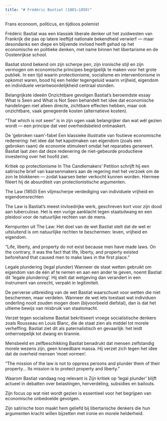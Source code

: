 ```yaml
---
title: "# Frédéric Bastiat (1801–1850)"
---
```

Frans econoom, politicus, en tijdloos polemist

Frédéric Bastiat was een klassiek liberale denker uit het zuidwesten van Frankrijk die pas op latere leeftijd nationale bekendheid verwierf — maar desondanks een diepe en blijvende invloed heeft gehad op het economische en politieke denken, met name binnen het libertarisme en de Oostenrijkse school.

Bastiat stond bekend om zijn scherpe pen, zijn ironische stijl en zijn vermogen om economische principes begrijpelijk te maken voor het grote publiek. In een tijd waarin protectionisme, socialisme en interventionisme in opkomst waren, bood hij een helder tegengeluid waarin vrijheid, eigendom en individuele verantwoordelijkheid centraal stonden.

Belangrijkste ideeën
Onzichtbare gevolgen
Bastiat’s beroemdste essay What is Seen and What is Not Seen behandelt het idee dat economische handelingen niet alleen directe, zichtbare effecten hebben, maar ook onzichtbare, vaak genegeerde kosten (alternatieve kosten).

“That which is not seen” is in zijn ogen vaak belangrijker dan wat wél gezien wordt — een principe dat veel overheidsbeleid ontmaskert.

De ‘gebroken raam’-fabel
Een klassieke illustratie van foutieve economische redenering: het idee dat het kapotmaken van eigendom (zoals een gebroken raam) de economie stimuleert omdat het reparaties genereert. Bastiat laat zien dat deze redenering de niet-gebeurde productieve investering over het hoofd ziet.

Kritiek op protectionisme
In The Candlemakers’ Petition schrijft hij een satirische brief van kaarsenmakers aan de regering met het verzoek om de zon te blokkeren — zodat kaarsen beter verkocht kunnen worden. Hiermee fileert hij de absurditeit van protectionistische argumenten.

The Law (1850)
Een vlijmscherpe verdediging van individuele vrijheid en eigendomsrechten

The Law is Bastiat’s meest invloedrijke werk, geschreven kort voor zijn dood aan tuberculose. Het is een vurige aanklacht tegen staatsdwang en een pleidooi voor de natuurlijke rechten van de mens.

Kernpunten uit The Law:
Het doel van de wet
Bastiat stelt dat de wet er uitsluitend is om natuurlijke rechten te beschermen: leven, vrijheid en eigendom.

“Life, liberty, and property do not exist because men have made laws. On the contrary, it was the fact that life, liberty, and property existed beforehand that caused men to make laws in the first place.”

Legale plundering (legal plunder)
Wanneer de staat wetten gebruikt om eigendom van de één af te nemen en aan een ander te geven, noemt Bastiat dit ‘legale plundering’. Hij stelt dat wetgeving dan verandert in een instrument van onrecht, verpakt in legitimiteit.

De perverse uitbreiding van de wet
Bastiat waarschuwt voor wetten die niet beschermen, maar verdelen. Wanneer de wet iets toestaat wat individuen onderling nooit zouden mogen doen (bijvoorbeeld diefstal), dan is dat het ultieme bewijs van misbruik van staatsmacht.

Verzet tegen socialisme
Bastiat bekritiseert vroege socialistische denkers zoals Rousseau en Louis Blanc, die de staat zien als middel tot morele verheffing. Bastiat ziet dit als paternalistisch en gevaarlijk: het leidt onherroepelijk tot dwang en tirannie.

Mensbeeld en zelfbeschikking
Bastiat benadrukt dat mensen zelfstandig morele wezens zijn, geen kneedbare massa. Hij verzet zich tegen het idee dat de overheid mensen ‘moet vormen’.

“The mission of the law is not to oppress persons and plunder them of their property… Its mission is to protect property and liberty.”

Waarom Bastiat vandaag nog relevant is
Zijn kritiek op ‘legal plunder’ blijft actueel in debatten over belastingen, herverdeling, subsidies en bailouts.

Zijn focus op wat níet wordt gezien is essentieel voor het begrijpen van economische onbedoelde gevolgen.

Zijn satirische toon maakt hem geliefd bij libertarische denkers die hun argumenten kracht willen bijzetten met ironie en morele helderheid.
